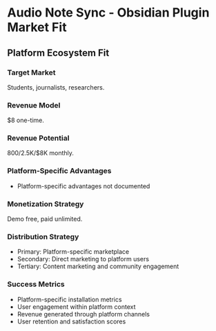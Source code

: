 # Audio Note Sync - Obsidian Plugin Market Fit

## Platform Ecosystem Fit

### Target Market
Students, journalists, researchers.

### Revenue Model
$8 one-time.

### Revenue Potential
$800/$2.5K/$8K monthly.

### Platform-Specific Advantages
- Platform-specific advantages not documented

### Monetization Strategy
Demo free, paid unlimited.

### Distribution Strategy
- Primary: Platform-specific marketplace
- Secondary: Direct marketing to platform users
- Tertiary: Content marketing and community engagement

### Success Metrics
- Platform-specific installation metrics
- User engagement within platform context
- Revenue generated through platform channels
- User retention and satisfaction scores
